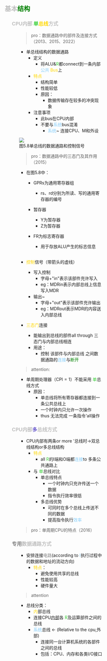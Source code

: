 <div style="float: left; width: 64%; padding: 1%;">

##  <span style="color: silver;">基本<span style="color: green;">结构  

<ul>

###  <span style="color: silver;">CPU内部 <span style="color: LimeGreen;">单</span><span style="color: Gold;">总线</span>方式  

<ul>

>pro：数据通路中的部件及连接方式（2013、2015、2022）  

- 单总线结构的数据通路
  - 定义
    - 将ALU&<span style="color: LimeGreen;">R</span>都connect到一条内部 <span style="color: LightSkyBlue;">公共</span> <span style="color: Gold;">Bus</span>上
  -  <span style="color: Gold;">特点</span>
     - 结构简单
     - 性能较低
      - 原因：
        - 数据传输存在较多的冲突现象
  - 注意事项
    - 此bus在CPU内部
    - 不要与<span style="color: LightSkyBlue;">系统</span>bus混淆
      - <span style="color: LightSkyBlue;">系统</span>~ 连接CPU、M和外设

![](https://cdn-mineru.openxlab.org.cn/model-mineru/prod/0161e7b16de00d520d62405d382e730a37430111a550273cdc1cb28934a907c8.jpg)  
图5.8单总线的数据通路和控制信号  

>pro：数据通路中的三态门及其作用（2015）  

- 在图5.8中：
  - GPRs为通用寄存器组
    - rs、rd分别为所读、写的通用寄存器的编号

  - 暂存器
    - Y为暂存器
    - Z为暂存器

  - FR为标志寄存器
    - 用于存放ALU产生的标志信息

<br>

  - <span style="color: Gold;">控制</span>信号（带箭头的虚线）
    - 写入控制
      - 字母+"in"表示该部件充许写入
      - eg：MDRin表示内部总线上信息写入MDR
    - 输出~  
      - 字母+"out"表示该部件充许输出
      - eg：MDRout表示MDR的内容送入内部总线

  - <span style="color: Gold;">三态门</span>连接
    - 能输出到总线的部件all through 三态门与内部总线相连
    - 用途：
      - 控制 该部件与内部总线 之间数据通路的<span style="color: LightSkyBlue;">连接</span>与<span style="color: green;">断开</span>
>attention:  
- 单周期处理器（$\mathrm{CPI}=1$）不能采用  <span style="color: LimeGreen;">单</span>总线方式
  - 原因：
    - 单总线将所有寄存器都连接到一条公共总线上
    - 一个时钟内只允许一次操作
    - thus 无法完成 一条指令'all操作
</ul>

###  <span style="color: silver;">CPU内部<span style="color: SlateBlue;">多</span>总线方式  

<ul>

- CPU内部有两条or more '总线时→双总线结构or多总线结构
  -  <span style="color: Gold;">特点</span>
     - all  <span style="color: LimeGreen;">R</span>的I端和O端都<span style="color: LightSkyBlue;">连接</span>to 多条公共通路上
  - 与 <span style="color: LimeGreen;">单</span>总线对比
    - 单总线特点
      - 一个时钟内只充许传送一个数据
      - 指令执行效率很低
    - 多总线优势
      - 可同时在多个总线上传送不同的数据
      - 提高指令执行<span style="color: LightSkyBlue;">效率</span>
>pro：单周期CPU的特点（2016）  

</ul>

### <span style="color: gray;">专用</span><span style="color: silver;">数据通路方式  

<ul>

- 安排连接<span style="color: gray;">电路</span>(according to <span style="color: LightSkyBlue;">I</span>执行过程中的数据和地址的流动方向)
  -  <span style="color: Gold;">特点</span>：
     - 避免使用共享的总线
     - 性能较高
     - 硬件量大
> attention
- 总线分类：
  -  <span style="color: Gold;">内</span>部总线
    - 连接CPU<u>内部</u>各 <span style="color: LimeGreen;">R</span>及运算部件之间的总线
  - <span style="color: LightSkyBlue;">系统</span>总线 ← (Relative to the cpu,外部)
    - 连接同一台计算机系统的各部件之间的总线
    - 包括：CPU、内存和各类I/O接口
</ul>

</ul>

</div>
<div style="float: right; width: 26%; padding: 1%;">

</div>
<div style="clear: both;"></div>
